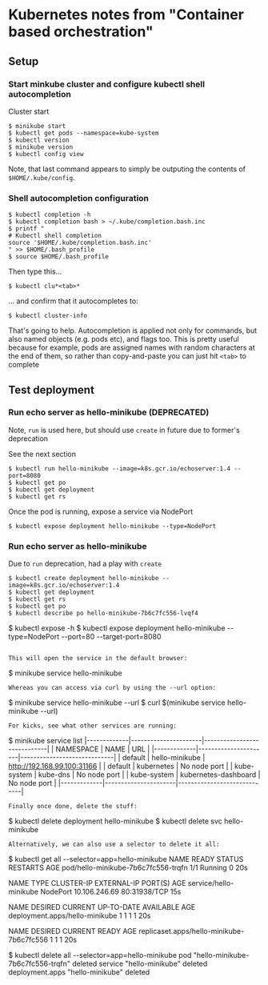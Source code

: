 # Kubernetes notes from "Container based orchestration"

## Setup

### Start minkube cluster and configure kubectl shell autocompletion
Cluster start
```
$ minikube start
$ kubectl get pods --namespace=kube-system
$ kubectl version
$ minikube version
$ kubectl config view
```
Note, that last command appears to simply be outputing the contents of `$HOME/.kube/config`.
### Shell autocompletion configuration
```
$ kubectl completion -h
$ kubectl completion bash > ~/.kube/completion.bash.inc
$ printf "
# Kubectl shell completion
source '$HOME/.kube/completion.bash.inc'
" >> $HOME/.bash_profile
$ source $HOME/.bash_profile
```
Then type this...
```
$ kubectl clu*<tab>*
```
... and confirm that it autocompletes to:
```
$ kubectl cluster-info
```
That's going to help. Autocompletion is applied not only for commands, but also named objects (e.g. pods etc), and flags too. This is pretty useful because for example, pods are assigned names with random characters at the end of them, so rather than copy-and-paste you can just hit `<tab>` to complete

## Test deployment

### Run echo server as hello-minikube (DEPRECATED)
Note, `run` is used here, but should use `create` in future due to former's deprecation

See the next section
```
$ kubectl run hello-minikube --image=k8s.gcr.io/echoserver:1.4 --port=8080
$ kubectl get po
$ kubectl get deployment
$ kubectl get rs
```
Once the pod is running, expose a service via NodePort
```
$ kubectl expose deployment hello-minikube --type=NodePort
```
### Run echo server as hello-minikube

Due to `run` deprecation, had a play with `create`
```
$ kubectl create deployment hello-minikube --image=k8s.gcr.io/echoserver:1.4
$ kubectl get deployment
$ kubectl get rs
$ kubectl get po
$ kubectl describe po hello-minikube-7b6c7fc556-lvqf4
```
$ kubectl expose -h
$ kubectl expose deployment hello-minikube --type=NodePort --port=80 --target-port=8080
```

This will open the service in the default browser:
```
$ minikube service hello-minikube
```
Whereas you can access via curl by using the --url option:
```
$ minikube service hello-minikube --url
$ curl $(minikube service hello-minikube --url)
```
For kicks, see what other services are running:
```
$ minikube service list
|-------------|----------------------|-----------------------------|
|  NAMESPACE  |         NAME         |             URL             |
|-------------|----------------------|-----------------------------|
| default     | hello-minikube       | http://192.168.99.100:31166 |
| default     | kubernetes           | No node port                |
| kube-system | kube-dns             | No node port                |
| kube-system | kubernetes-dashboard | No node port                |
|-------------|----------------------|-----------------------------|
```
Finally once done, delete the stuff:
```
$ kubectl delete deployment hello-minikube
$ kubectl delete svc hello-minikube
```
Alternatively, we can also use a selector to delete it all:

```
$ kubectl get all --selector=app=hello-minikube
NAME                                  READY   STATUS    RESTARTS   AGE
pod/hello-minikube-7b6c7fc556-trqfn   1/1     Running   0          20s

NAME                     TYPE       CLUSTER-IP      EXTERNAL-IP   PORT(S)        AGE
service/hello-minikube   NodePort   10.106.246.69   <none>        80:31938/TCP   15s

NAME                             DESIRED   CURRENT   UP-TO-DATE   AVAILABLE   AGE
deployment.apps/hello-minikube   1         1         1            1           20s

NAME                                        DESIRED   CURRENT   READY   AGE
replicaset.apps/hello-minikube-7b6c7fc556   1         1         1       20s

$ kubectl delete all --selector=app=hello-minikube
pod "hello-minikube-7b6c7fc556-trqfn" deleted
service "hello-minikube" deleted
deployment.apps "hello-minikube" deleted


```

